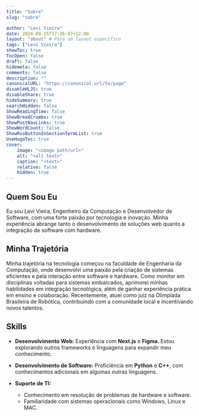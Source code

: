 ```yaml
---
title: "Sobre"
slug: "sobre"  

author: "Levi Vieira"
date: 2024-09-25T17:36:07+12:00
layout: "about" # Para um layout específico
tags: ["Levi Vieira"]
showToc: true
TocOpen: false
draft: false
hidemeta: false
comments: false
description: ""
canonicalURL: "https://canonical.url/to/page"
disableHLJS: true
disableShare: true
hideSummary: true
searchHidden: false
ShowReadingTime: false
ShowBreadCrumbs: true
ShowPostNavLinks: true
ShowWordCount: false
ShowRssButtonInSectionTermList: true
UseHugoToc: true
cover:
    image: "<image path/url>"
    alt: "<alt text>"
    caption: "<text>"
    relative: false
    hidden: true
---
```


## Quem Sou Eu

Eu sou Levi Vieira, Engenheiro da Computação e Desenvolvedor de Software, com uma forte paixão por tecnologia e inovação. Minha experiência abrange tanto o desenvolvimento de soluções web quanto a integração de software com hardware.

## Minha Trajetória

Minha trajetória na tecnologia começou na faculdade de Engenharia da Computação, onde desenvolvi uma paixão pela criação de sistemas eficientes e pela interação entre software e hardware. Como monitor em disciplinas voltadas para sistemas embarcados, aprimorei minhas habilidades em integração tecnológica, além de ganhar experiência prática em ensino e colaboração. Recentemente, atuei como juiz na Olimpíada Brasileira de Robótica, contribuindo com a comunidade local e incentivando novos talentos.

## Skills

* **Desenvolvimento Web:** Experiência com **Next.js** e **Figma**. Estou explorando outros frameworks e linguagens para expandir meu conhecimento.

* **Desenvolvimento de Software:** Proficiência em **Python** e **C++**, com conhecimentos adicionais em algumas outras linguagens.

* **Suporte de TI:**
  - Conhecimento em resolução de problemas de hardware e software.
  - Familiaridade com sistemas operacionais como Windows, Linux e MAC.

